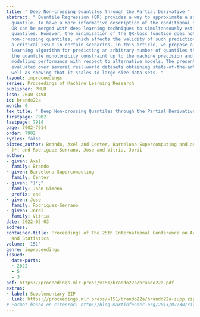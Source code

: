```yaml
---
title: " Deep Non-crossing Quantiles through the Partial Derivative "
abstract: " Quantile Regression (QR) provides a way to approximate a single conditional
  quantile. To have a more informative description of the conditional distribution,
  QR can be merged with deep learning techniques to simultaneously estimate multiple
  quantiles. However, the minimisation of the QR-loss function does not guarantee
  non-crossing quantiles, which affects the validity of such predictions and introduces
  a critical issue in certain scenarios. In this article, we propose a generic deep
  learning algorithm for predicting an arbitrary number of quantiles that ensures
  the quantile monotonicity constraint up to the machine precision and maintains its
  modelling performance with respect to alternative models. The presented method is
  evaluated over several real-world datasets obtaining state-of-the-art results as
  well as showing that it scales to large-size data sets. "
layout: inproceedings
series: Proceedings of Machine Learning Research
publisher: PMLR
issn: 2640-3498
id: brando22a
month: 0
tex_title: " Deep Non-crossing Quantiles through the Partial Derivative "
firstpage: 7902
lastpage: 7914
page: 7902-7914
order: 7902
cycles: false
bibtex_author: Brando, Axel and Center, Barcelona Supercomputing and and Joan Gimeno,
  )*; and Rodriguez-Serrano, Jose and Vitria, Jordi
author:
- given: Axel
  family: Brando
- given: Barcelona Supercomputing
  family: Center
- given: ")*;"
  family: Joan Gimeno
  prefix: and
- given: Jose
  family: Rodriguez-Serrano
- given: Jordi
  family: Vitria
date: 2022-05-03
address:
container-title: Proceedings of The 25th International Conference on Artificial Intelligence
  and Statistics
volume: '151'
genre: inproceedings
issued:
  date-parts:
  - 2022
  - 5
  - 3
pdf: https://proceedings.mlr.press/v151/brando22a/brando22a.pdf
extras:
- label: Supplementary ZIP
  link: https://proceedings.mlr.press/v151/brando22a/brando22a-supp.zip
# Format based on citeproc: http://blog.martinfenner.org/2013/07/30/citeproc-yaml-for-bibliographies/
---
```

